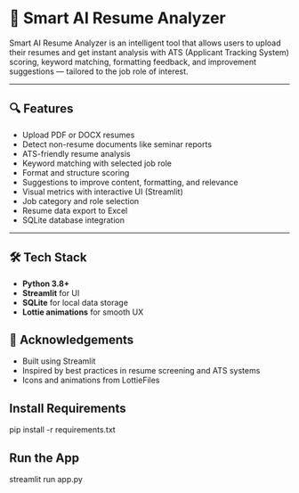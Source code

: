 # 🚀 Smart AI Resume Analyzer

Smart AI Resume Analyzer is an intelligent tool that allows users to upload their resumes and get instant analysis with ATS (Applicant Tracking System) scoring, keyword matching, formatting feedback, and improvement suggestions — tailored to the job role of interest.

---

## 🔍 Features

- Upload PDF or DOCX resumes
- Detect non-resume documents like seminar reports
- ATS-friendly resume analysis
- Keyword matching with selected job role
- Format and structure scoring
- Suggestions to improve content, formatting, and relevance
- Visual metrics with interactive UI (Streamlit)
- Job category and role selection
- Resume data export to Excel
- SQLite database integration

---

## 🛠️ Tech Stack

- **Python 3.8+**
- **Streamlit** for UI
- **SQLite** for local data storage
- **Lottie animations** for smooth UX

## 🙌 Acknowledgements
- Built using Streamlit
- Inspired by best practices in resume screening and ATS systems
- Icons and animations from LottieFiles

## Install Requirements
pip install -r requirements.txt

## Run the App
streamlit run app.py

